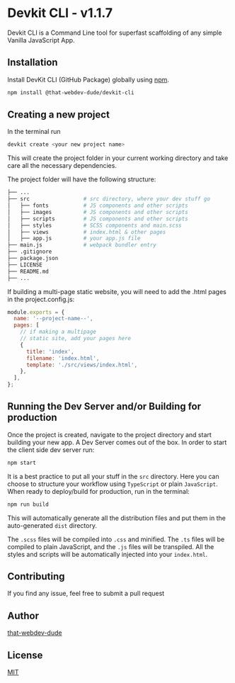 # Devkit CLI - v1.1.7

Devkit CLI is a Command Line tool for superfast scaffolding of any simple Vanilla JavaScript App.

## Installation

Install DevKit CLI (GitHub Package) globally using [npm](https://github.com/that-webdev-dude/devkit-cli/packages/1149378).

```bash
npm install @that-webdev-dude/devkit-cli
```

## Creating a new project

In the terminal run

```bash
devkit create <your new project name>
```

This will create the project folder in your current working directory and take care all the necessary dependencies.

The project folder will have the following structure:

```bash
├── ...
├── src                 # src directory, where your dev stuff go
│   ├── fonts           # JS components and other scripts
│   ├── images          # JS components and other scripts
│   ├── scripts         # JS components and other scripts
│   ├── styles          # SCSS components and main.scss
│   ├── views           # index.html & other pages
│   ├── app.js          # your app.js file
├── main.js             # webpack bundler entry
├── .gitignore
├── package.json
├── LICENSE
├── README.md
├── ...
```

If building a multi-page static website, you will need to add the .html pages in the project.config.js:

```js
module.exports = {
  name: '--project-name--',
  pages: [
    // if making a multipage
    // static site, add your pages here
    {
      title: 'index',
      filename: 'index.html',
      template: './src/views/index.html',
    },
  ],
};
```

## Running the Dev Server and/or Building for production

Once the project is created, navigate to the project directory and start building your new app. A Dev Server comes out of the box. In order to start the client side dev server run:

```bash
npm start
```

It is a best practice to put all your stuff in the `src` directory. Here you can choose to structure your workflow using `TypeScript` or plain `JavaScript`.
When ready to deploy/build for production, run in the terminal:

```bash
npm run build
```

This will automatically generate all the distribution files and put them in the auto-generated `dist` directory.

The `.scss` files will be compiled into `.css` and minified. The `.ts` files will be compiled to plain JavaScript, and the `.js` files will be transpiled.
All the styles and scripts will be automatically injected into your `index.html`.

## Contributing

If you find any issue, feel free to submit a pull request

## Author

[that-webdev-dude](https://github.com/that-webdev-dude)

## License

[MIT](https://github.com/that-webdev-dude/devkit-cli/blob/main/LICENSE)
